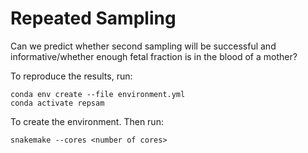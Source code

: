 # Repeated Sampling

Can we predict whether second sampling will be successful and informative/whether enough fetal fraction is in the blood of a mother?

To reproduce the results, run:

```
conda env create --file environment.yml
conda activate repsam
```

To create the environment. Then run:

```
snakemake --cores <number of cores>
```

